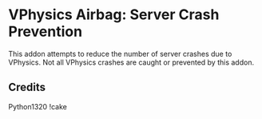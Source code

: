VPhysics Airbag: Server Crash Prevention
========================

This addon attempts to reduce the number of server crashes due to VPhysics.
Not all VPhysics crashes are caught or prevented by this addon.

Credits
------------------------
Python1320
!cake
